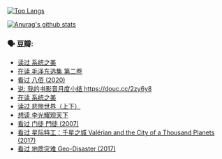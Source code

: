 [![Top Langs](https://github-readme-stats.vercel.app/api/top-langs/?username=w940853815)](https://github.com/anuraghazra/github-readme-stats)

[![Anurag's github stats](https://github-readme-stats.vercel.app/api?username=w940853815)](https://github.com/anuraghazra/github-readme-stats)

### 🗣 豆瓣:

<!-- DOUBAN-ACTIVITIES:START -->
- [读过 系统之美](https://www.douban.com/doubanapp/dispatch?uri=/status/3163687711/)
- [在读 毛泽东选集 第二卷](https://www.douban.com/doubanapp/dispatch?uri=/status/3159580784/)
- [看过 八佰‎ (2020)](https://www.douban.com/doubanapp/dispatch?uri=/status/3159202116/)
- [说: 我的书影音月度小结 https://douc.cc/2zy6y8 ](https://www.douban.com/doubanapp/dispatch?uri=/status/3158701775/)
- [在读 系统之美](https://www.douban.com/doubanapp/dispatch?uri=/status/3158445173/)
- [读过 悲惨世界（上下）](https://www.douban.com/doubanapp/dispatch?uri=/status/3157750536/)
- [想读 李光耀观天下](https://www.douban.com/doubanapp/dispatch?uri=/status/3154809578/)
- [看过 门徒 門徒‎ (2007)](https://www.douban.com/doubanapp/dispatch?uri=/status/3151164311/)
- [看过 星际特工：千星之城 Valérian and the City of a Thousand Planets‎ (2017)](https://www.douban.com/doubanapp/dispatch?uri=/status/3150386459/)
- [看过 地质灾难 Geo-Disaster‎ (2017)](https://www.douban.com/doubanapp/dispatch?uri=/status/3148075224/)
<!-- DOUBAN-ACTIVITIES:END -->
<!--
**w940853815/w940853815** is a ✨ _special_ ✨ repository because its `README.md` (this file) appears on your GitHub profile.

Here are some ideas to get you started:

- 🔭 I’m currently working on ...
- 🌱 I’m currently learning ...
- 👯 I’m looking to collaborate on ...
- 🤔 I’m looking for help with ...
- 💬 Ask me about ...
- 📫 How to reach me: ...
- 😄 Pronouns: ...
- ⚡ Fun fact: ...
-->
